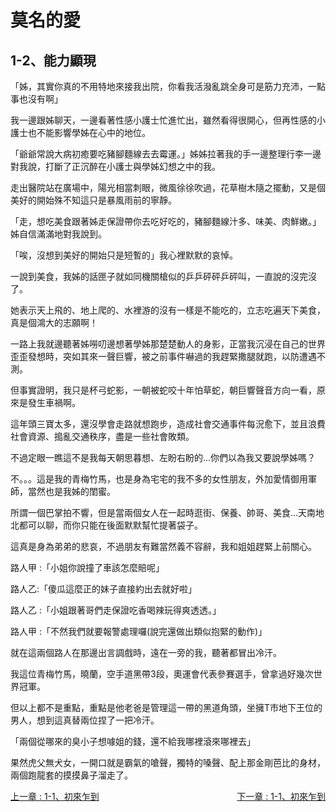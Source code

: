 # 莫名的愛
## 1-2、能力顯現

「姊，其實你真的不用特地來接我出院，你看我活潑亂跳全身可是筋力充沛，一點事也沒有啊」

我一邊跟姊聊天，一邊看著性感小護士忙進忙出，雖然看得很開心，但再性感的小護士也不能影響學姊在心中的地位。

「爺爺常說大病初癒要吃豬腳麵線去去霉運。」姊姊拉著我的手一邊整理行李一邊對我說，打斷了正沉醉在小護士與學姊幻想之中的我。

走出醫院站在廣場中，陽光相當刺眼，微風徐徐吹過，花草樹木隨之擺動，又是個美好的開始殊不知這只是暴風雨前的寧靜。

「走，想吃美食跟著姊走保證帶你去吃好吃的，豬腳麵線汁多、味美、肉鮮嫩。」姊自信滿滿地對我說到。

「唉，沒想到美好的開始只是短暫的」我心裡默默的哀悼。

一說到美食，我姊的話匣子就如同機關槍似的乒乒砰砰乒砰叫，一直說的沒完沒了。

她表示天上飛的、地上爬的、水裡游的沒有一樣是不能吃的，立志吃遍天下美食，真是個鴻大的志願啊！

一路上我就邊聽著姊嘮叨邊想著學姊那楚楚動人的身影，正當我沉浸在自己的世界歪歪發想時，突如其來一聲巨響，被之前事件嚇過的我趕緊撒腿就跑，以防遭遇不測。

但事實證明，我只是杯弓蛇影，一朝被蛇咬十年怕草蛇，朝巨響聲音方向一看，原來是發生車禍啊。

這年頭三寶太多，還沒學會走路就想跑步，造成社會交通事件每況愈下，並且浪費社會資源、搗亂交通秩序，盡是一些社會敗類。

不過定眼一瞧這不是我每天朝思暮想、左盼右盼的...你們以為我又要說學姊嗎？

不。。。這是我的青梅竹馬，也是身為宅宅的我不多的女性朋友，外加愛情御用軍師，當然也是我姊的閨蜜。

所謂一個巴掌拍不響，但是當兩個女人在一起時逛街、保養、帥哥、美食...天南地北都可以聊，而你只能在後面默默幫忙提著袋子。

這真是身為弟弟的悲哀，不過朋友有難當然義不容辭，我和姐姐趕緊上前關心。

路人甲 :「小姐你說撞了車該怎麼賠呢」

路人乙:「傻瓜這麼正的妹子直接約出去就好啦」

路人乙 :「小姐跟著哥們走保證吃香喝辣玩得爽透透。」

路人甲 :「不然我們就要報警處理囉(說完還做出類似抱緊的動作)」

就在這兩個路人在那邊出言調戲時，遠在一旁的我，聽著都冒出冷汗。

我這位青梅竹馬，曉蘭，空手道黑帶3段，奧運會代表參賽選手，曾拿過好幾次世界冠軍。

但以上都不是重點，重點是他老爸是管理這一帶的黑道角頭，坐擁T市地下王位的男人，想到這真替兩位捏了一把冷汗。

「兩個從哪來的臭小子想噱姐的錢，還不給我哪裡滾來哪裡去」

果然虎父無犬女，一開口就是霸氣的嗆聲，獨特的嗓聲、配上那金剛芭比的身材，兩個跑龍套的摸摸鼻子溜走了。

<div>
    <div style="float:left;">
        <a href="/小說/莫名的愛/1-1、初來乍到" class="current-tab">上一章 : 1-1、初來乍到</a>
    </div>
    <div style="float:right;">
        <a href="/小說/莫名的愛/1-1、初來乍到" class="current-tab">下一章 : 1-1、初來乍到</a>
    </div>
</div>